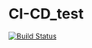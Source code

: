 # CI-CD_test

[![Build Status](https://github.com/ainurabek/CI-CD_test/actions/workflows/python-app.yml/badge.svg?branch=main)](https://github.com/ainurabek/CI-CD_test/actions/workflows/python-app.yml)